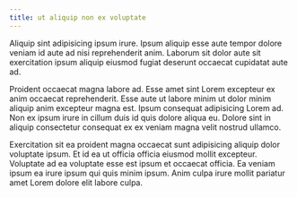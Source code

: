 ```yaml
---
title: ut aliquip non ex voluptate
---
```


Aliquip sint adipisicing ipsum irure. Ipsum aliquip esse aute tempor dolore veniam id aute ad nisi reprehenderit anim. Laborum sit dolor aute sit exercitation ipsum aliquip eiusmod fugiat deserunt occaecat cupidatat aute ad.

Proident occaecat magna labore ad. Esse amet sint Lorem excepteur ex anim occaecat reprehenderit. Esse aute ut labore minim ut dolor minim aliquip anim excepteur magna est. Ipsum consequat adipisicing Lorem ad. Non ex ipsum irure in cillum duis id quis dolore aliqua eu. Dolore sint in aliquip consectetur consequat ex ex veniam magna velit nostrud ullamco.

Exercitation sit ea proident magna occaecat sunt adipisicing aliquip dolor voluptate ipsum. Et id ea ut officia officia eiusmod mollit excepteur. Voluptate ad ea voluptate esse est ipsum et occaecat officia. Ea veniam ipsum ea irure ipsum qui quis minim ipsum. Anim culpa irure mollit pariatur amet Lorem dolore elit labore culpa.